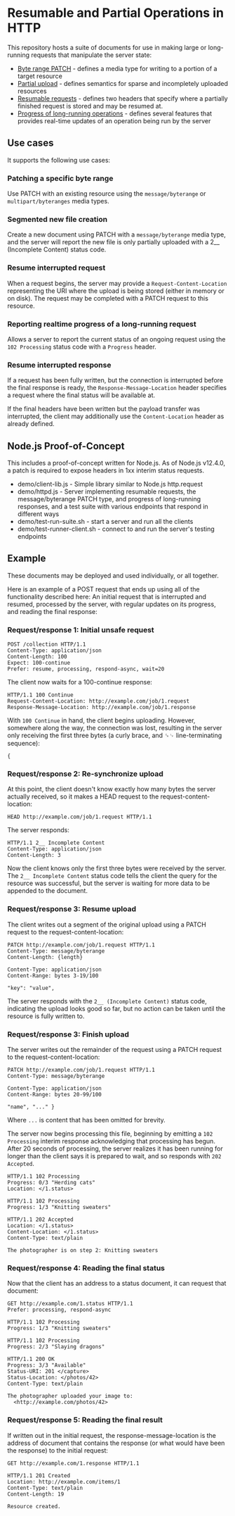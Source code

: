 # Resumable and Partial Operations in HTTP

This repository hosts a suite of documents for use in making large or long-running requests that manipulate the server state:

* [Byte range PATCH](draft-wright-http-patch-byterange.md) - defines a media type for writing to a portion of a target resource
* [Partial upload](draft-wright-http-partial-upload.md) - defines semantics for sparse and incompletely uploaded resources
* [Resumable requests](draft-wright-http-resume-request.md) - defines two headers that specify where a partially finished request is stored and may be resumed at.
* [Progress of long-running operations](draft-wright-http-progress.md) - defines several features that provides real-time updates of an operation being run by the server

## Use cases

It supports the following use cases:


### Patching a specific byte range

Use PATCH with an existing resource using the `message/byterange` or `multipart/byteranges` media types.


### Segmented new file creation

Create a new document using PATCH with a `message/byterange` media type, and the server will report the new file is only partially uploaded with a 2__ (Incomplete Content) status code.


### Resume interrupted request

When a request begins, the server may provide a `Request-Content-Location` representing the URI where the upload is being stored (either in memory or on disk). The request may be completed with a PATCH request to this resource.


### Reporting realtime progress of a long-running request

Allows a server to report the current status of an ongoing request using the `102 Processing` status code with a `Progress` header.


### Resume interrupted response
If a request has been fully written, but the connection is interrupted before the final response is ready, the `Response-Message-Location` header specifies a request where the final status will be available at.

If the final headers have been written but the payload transfer was interrupted, the client may additionally use the `Content-Location` header as already defined.

## Node.js Proof-of-Concept

This includes a proof-of-concept written for Node.js. As of Node.js v12.4.0, a patch is required to expose headers in 1xx interim status requests.

* demo/client-lib.js - Simple library similar to Node.js http.request
* demo/httpd.js - Server implementing resumable requests, the message/byterange PATCH type, and progress of long-running responses, and a test suite with various endpoints that respond in different ways
* demo/test-run-suite.sh - start a server and run all the clients
* demo/test-runner-client.sh - connect to and run the server's testing endpoints


## Example

These documents may be deployed and used individually, or all together.

Here is an example of a POST request that ends up using all of the functionality described here: An initial request that is interrupted and resumed, processed by the server, with regular updates on its progress, and reading the final response:

### Request/response 1: Initial unsafe request

~~~http
POST /collection HTTP/1.1
Content-Type: application/json
Content-Length: 100
Expect: 100-continue
Prefer: resume, processing, respond-async, wait=20

~~~

The client now waits for a 100-continue response:

~~~http
HTTP/1.1 100 Continue
Request-Content-Location: http://example.com/job/1.request
Response-Message-Location: http://example.com/job/1.response
~~~

With `100 Continue` in hand, the client begins uploading. However, somewhere along the way, the connection was lost, resulting in the server only receiving the first three bytes (a curly brace, and ␍␊ line-terminating sequence):

~~~
{
~~~

### Request/response 2: Re-synchronize upload

At this point, the client doesn't know exactly how many bytes the server actually received, so it makes a HEAD request to the request-content-location:

~~~http
HEAD http://example.com/job/1.request HTTP/1.1

~~~

The server responds:

~~~http
HTTP/1.1 2__ Incomplete Content
Content-Type: application/json
Content-Length: 3

~~~

Now the client knows only the first three bytes were received by the server. The `2__ Incomplete Content` status code tells the client the query for the resource was successful, but the server is waiting for more data to be appended to the document.

### Request/response 3: Resume upload

The client writes out a segment of the original upload using a PATCH request to the request-content-location:

~~~http
PATCH http://example.com/job/1.request HTTP/1.1
Content-Type: message/byterange
Content-Length: {length}

Content-Type: application/json
Content-Range: bytes 3-19/100

"key": "value",
~~~

The server responds with the `2__ (Incomplete Content)` status code, indicating the upload looks good so far, but no action can be taken until the resource is fully written to.

### Request/response 3: Finish upload

The server writes out the remainder of the request using a PATCH request to the request-content-location:

~~~http
PATCH http://example.com/job/1.request HTTP/1.1
Content-Type: message/byterange

Content-Type: application/json
Content-Range: bytes 20-99/100

"name", "..." }
~~~

Where `...` is content that has been omitted for brevity.

The server now begins processing this file, beginning by emitting a `102 Processing` interim response acknowledging that processing has begun. After 20 seconds of processing, the server realizes it has been running for longer than the client says it is prepared to wait, and so responds with `202 Accepted`.

~~~http
HTTP/1.1 102 Processing 
Progress: 0/3 "Herding cats"
Location: </1.status>

HTTP/1.1 102 Processing
Progress: 1/3 "Knitting sweaters"

HTTP/1.1 202 Accepted
Location: </1.status>
Content-Location: </1.status>
Content-Type: text/plain

The photographer is on step 2: Knitting sweaters
~~~

### Request/response 4: Reading the final status

Now that the client has an address to a status document, it can request that document:


~~~http
GET http://example.com/1.status HTTP/1.1
Prefer: processing, respond-async

~~~

~~~http
HTTP/1.1 102 Processing
Progress: 1/3 "Knitting sweaters"

HTTP/1.1 102 Processing
Progress: 2/3 "Slaying dragons"

HTTP/1.1 200 OK
Progress: 3/3 "Available"
Status-URI: 201 </capture>
Status-Location: </photos/42>
Content-Type: text/plain

The photographer uploaded your image to:
  <http://example.com/photos/42>
~~~


### Request/response 5: Reading the final result

If written out in the initial request, the response-message-location is the address of document that contains the response (or what would have been the response) to the initial request:

~~~http
GET http://example.com/1.response HTTP/1.1

~~~

~~~http
HTTP/1.1 201 Created
Location: http://example.com/items/1
Content-Type: text/plain
Content-Length: 19

Resource created.
~~~


